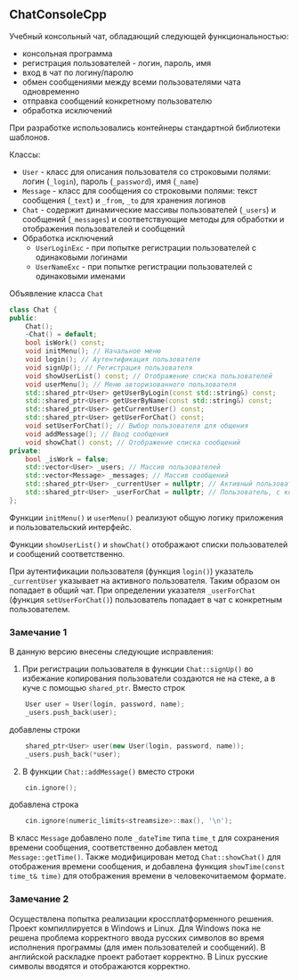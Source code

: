 ## ChatConsoleCpp

Учебный консольный чат, обладающий следующей функциональностью:
* консольная программа
* регистрация пользователей - логин, пароль, имя
* вход в чат по логину/паролю
* обмен сообщениями между всеми пользователями чата одновременно
* отправка сообщений конкретному пользователю
* обработка исключений

При разработке использовались контейнеры стандартной библиотеки шаблонов.

Классы:
* `User` - класс для описания пользователя со строковыми полями: логин (`_login`), пароль (`_password`), имя (`_name`)
* `Message` - класс для сообщения со строковыми полями: текст сообщения (`_text`) и `_from`, `_to` для хранения логинов
* `Chat` - содержит динамические массивы пользователей (`_users`) и сообщений (`_messages`) и соответствующие методы для обработки и отображения пользователей и сообщений
* Обработка исключений
  - `UserLoginExc` - при попытке регистрации пользователей с одинаковыми логинами
  - `UserNameExc` - при попытке регистрации пользователей с одинаковыми именами

Объявление класса `Chat`
```cpp
class Chat {
public:
	Chat();
	~Chat() = default;
	bool isWork() const;
	void initMenu(); // Начальное меню
	void login(); // Аутентификация пользователя
	void signUp(); // Регистрация пользователя
	void showUserList() const; // Отображение списка пользователей
	void userMenu(); // Меню авторизованного пользователя
	std::shared_ptr<User> getUserByLogin(const std::string&) const;
	std::shared_ptr<User> getUserByName(const std::string&) const;
	std::shared_ptr<User> getCurrentUser() const;
	std::shared_ptr<User> getUserForChat() const;
	void setUserForChat(); // Выбор пользователя для общения
	void addMessage(); // Ввод сообщения
	void showChat() const; // Отображение списка сообщений
private:
	bool _isWork = false;
	std::vector<User> _users; // Массив пользователей
	std::vector<Message> _messages; // Массив сообщений
	std::shared_ptr<User> _currentUser = nullptr; // Активный пользователь
	std::shared_ptr<User> _userForChat = nullptr; // Пользователь, с которым ведется общение
};
```
Функции `initMenu()` и `userMenu()` реализуют общую логику приложения и пользовательский интерфейс.

Функции `showUserList()` и `showChat()` отображают списки пользователей и сообщений соответственно.

При аутентификации пользователя (функция `login()`) указатель `_currentUser` указывает на активного пользователя. Таким образом он попадает в общий чат. При определении указателя `_userForChat` (функция `setUserForChat()`) пользователь попадает в чат с конкретным пользователем.

### Замечание 1
В данную версию внесены следующие исправления:
1. При регистрации пользователя в функции `Chat::signUp()` во избежание копирования пользователи создаются не на стеке, а в куче 
с помощью `shared_ptr`. Вместо строк
```cpp
	User user = User(login, password, name);
	_users.push_back(user);
```
добавлены строки
```cpp
	shared_ptr<User> user(new User(login, password, name));
	_users.push_back(*user);
```
2. В функции `Chat::addMessage()` вместо строки
```cpp
	cin.ignore();
```
добавлена строка
```cpp
	cin.ignore(numeric_limits<streamsize>::max(), '\n');
```
В класс `Message` добавлено поле `_dateTime` типа `time_t` для сохранения времени сообщения, соответственно добавлен метод `Message::getTime()`. Также модифицирован метод `Chat::showChat()` для отображения времени сообщения, и добавлена функция `showTime(const time_t& time)` для отображения времени в человекочитаемом формате.

### Замечание 2
Осуществлена попытка реализации кроссплатформенного решения. Проект компиллируется в Windows и Linux. Для Windows пока не решена проблема корректного ввода русских символов во время исполнения программы (для имен пользователей и сообщений). В английской раскладке проект работает корректно. В Linux русские символы вводятся и отображаются корректно.
